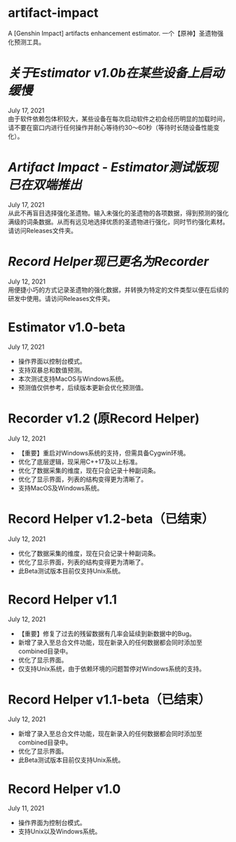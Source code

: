 # artifact-impact
A [Genshin Impact] artifacts enhancement estimator. 一个【原神】圣遗物强化预测工具。

# _关于Estimator v1.0b在某些设备上启动缓慢_
July 17, 2021\
由于软件依赖包体积较大，某些设备在每次启动软件之初会经历明显的加载时间，请不要在窗口内进行任何操作并耐心等待约30～60秒（等待时长随设备性能变化）。

# _Artifact Impact - Estimator测试版现已在双端推出_
July 17, 2021\
从此不再盲目选择强化圣遗物。输入未强化的圣遗物的各项数据，得到预测的强化满级的词条数据。从而有远见地选择优质的圣遗物进行强化，同时节约强化素材。请访问Releases文件夹。

# _Record Helper现已更名为Recorder_
July 12, 2021\
用便捷小巧的方式记录圣遗物的强化数据，并转换为特定的文件类型以便在后续的研发中使用。请访问Releases文件夹。

# Estimator v1.0-beta
July 17, 2021
- 操作界面以控制台模式。
- 支持双暴总和数值预测。
- 本次测试支持MacOS与Windows系统。
- 预测值仅供参考，后续版本更新会优化预测值。

# Recorder v1.2 (原Record Helper)
July 12, 2021
- 【重要】重启对Windows系统的支持，但需具备Cygwin环境。
- 优化了底层逻辑，现采用C++17及以上标准。
- 优化了数据采集的维度，现在只会记录十种副词条。
- 优化了显示界面，列表的结构变得更为清晰了。
- 支持MacOS及Windows系统。

# Record Helper v1.2-beta（已结束）
July 12, 2021
- 优化了数据采集的维度，现在只会记录十种副词条。
- 优化了显示界面，列表的结构变得更为清晰了。
- 此Beta测试版本目前仅支持Unix系统。

# Record Helper v1.1
July 12, 2021
- 【重要】修复了过去的残留数据有几率会延续到新数据中的Bug。
- 新增了录入至总合文件功能，现在新录入的任何数据都会同时添加至combined目录中。
- 优化了显示界面。
- 仅支持Unix系统，由于依赖环境的问题暂停对Windows系统的支持。

# Record Helper v1.1-beta（已结束）
July 12, 2021
- 新增了录入至总合文件功能，现在新录入的任何数据都会同时添加至combined目录中。
- 优化了显示界面。
- 此Beta测试版本目前仅支持Unix系统。

# Record Helper v1.0
July 11, 2021
- 操作界面为控制台模式。
- 支持Unix以及Windows系统。
